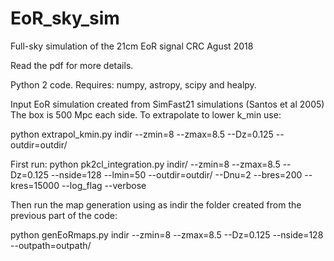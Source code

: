 # EoR_sky_sim
Full-sky simulation of the 21cm EoR signal
CRC Agust 2018

Read the pdf for more details.

Python 2 code. Requires: numpy, astropy, scipy and healpy.

Input EoR simulation created from SimFast21 simulations (Santos et al 2005)
The box is 500 Mpc each side. To extrapolate to lower k_min use:

python extrapol_kmin.py indir --zmin=8 --zmax=8.5 --Dz=0.125 --outdir=outdir/ 


First run:
python pk2cl_integration.py indir/ --zmin=8 --zmax=8.5 --Dz=0.125 --nside=128 --lmin=50 --outdir=outdir/ --Dnu=2 --bres=200 --kres=15000 --log_flag --verbose
 


Then run the map generation using as indir the folder created from the previous part of the code:

python genEoRmaps.py indir --zmin=8 --zmax=8.5 --Dz=0.125 --nside=128 --outpath=outpath/
